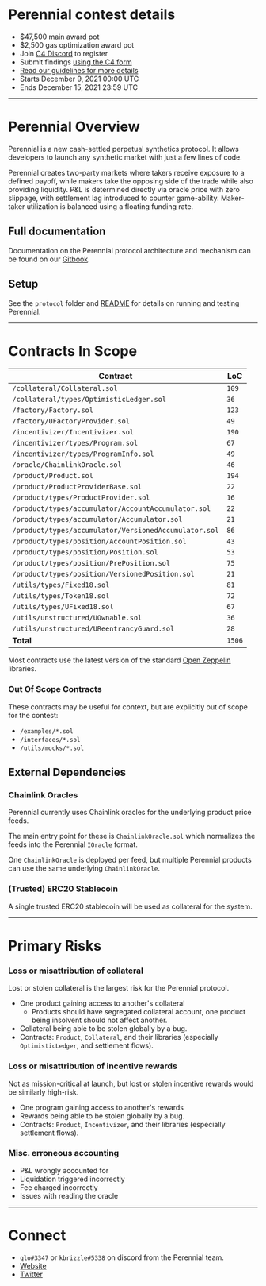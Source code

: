 # Perennial contest details
- $47,500 main award pot
- $2,500 gas optimization award pot
- Join [C4 Discord](https://discord.gg/code4rena) to register
- Submit findings [using the C4 form](https://code4rena.com/contests/2021-12-perennial-finance-contest/submit)
- [Read our guidelines for more details](https://docs.code4rena.com/roles/wardens)
- Starts December 9, 2021 00:00 UTC
- Ends December 15, 2021 23:59 UTC

---

# Perennial Overview

Perennial is a new cash-settled perpetual synthetics protocol. It allows developers to launch any synthetic market with just a few lines of code.

Perennial creates two-party markets where takers receive exposure to a defined payoff, while makers take the opposing side of the trade while also providing liquidity. P&L is determined directly via oracle price with zero slippage, with settlement lag introduced to counter game-ability. Maker-taker utilization is balanced using a floating funding rate.

## Full documentation

Documentation on the Perennial protocol architecture and mechanism can be found on our [Gitbook](https://docs.perennial.finance/).

## Setup

See the `protocol` folder and [README](https://github.com/code-423n4/2021-12-perennial/blob/main/protocol/README.md) for details on running and testing Perennial.

---

# Contracts In Scope

| **Contract** | **LoC** |
| --- | --- |
| `/collateral/Collateral.sol` | `109` |
| `/collateral/types/OptimisticLedger.sol` | `36` |
| `/factory/Factory.sol` | `123` |
| `/factory/UFactoryProvider.sol` | `49` |
| `/incentivizer/Incentivizer.sol` | `190` |
| `/incentivizer/types/Program.sol` | `67` |
| `/incentivizer/types/ProgramInfo.sol` | `49` |
| `/oracle/ChainlinkOracle.sol` | `46` |
| `/product/Product.sol` | `194` |
| `/product/ProductProviderBase.sol` | `22` |
| `/product/types/ProductProvider.sol` | `16` |
| `/product/types/accumulator/AccountAccumulator.sol` | `22` |
| `/product/types/accumulator/Accumulator.sol` | `21` |
| `/product/types/accumulator/VersionedAccumulator.sol` | `86` |
| `/product/types/position/AccountPosition.sol` | `43` |
| `/product/types/position/Position.sol` | `53` |
| `/product/types/position/PrePosition.sol` | `75` |
| `/product/types/position/VersionedPosition.sol` | `21` |
| `/utils/types/Fixed18.sol` | `81` |
| `/utils/types/Token18.sol` | `72` |
| `/utils/types/UFixed18.sol` | `67` |
| `/utils/unstructured/UOwnable.sol` | `36` |
| `/utils/unstructured/UReentrancyGuard.sol` | `28` |
| **Total** | `1506` |

Most contracts use the latest version of the standard [Open Zeppelin](https://github.com/OpenZeppelin/openzeppelin-contracts)  libraries.

### Out Of Scope Contracts
These contracts may be useful for context, but are explicitly out of scope for the contest:

- `/examples/*.sol`
- `/interfaces/*.sol`
- `/utils/mocks/*.sol`

## External Dependencies

### Chainlink Oracles
Perennial currently uses Chainlink oracles for the underlying product price feeds.

The main entry point for these is `ChainlinkOracle.sol` which normalizes the feeds into the Perennial `IOracle` format.

One `ChainlinkOracle` is deployed per feed, but multiple Perennial products can use the same underlying `ChainlinkOracle`.

### (Trusted) ERC20 Stablecoin

A single trusted ERC20 stablecoin will be used as collateral for the system.

---

# Primary Risks

### Loss or misattribution of collateral

Lost or stolen collateral is the largest risk for the Perennial protocol.

- One product gaining access to another's collateral
  - Products should have segregated collateral account, one product being insolvent should not affect another.
- Collateral being able to be stolen globally by a bug. 
- Contracts: `Product`, `Collateral`, and their libraries (especially `OptimisticLedger`, and settlement flows).

### Loss or misattribution of incentive rewards

Not as mission-critical at launch, but lost or stolen incentive rewards would be similarly high-risk.

- One program gaining access to another's rewards
- Rewards being able to be stolen globally by a bug.
- Contracts: `Product`, `Incentivizer`, and their libraries (especially settlement flows).

### Misc. erroneous accounting
- P&L wrongly accounted for
- Liquidation triggered incorrectly
- Fee charged incorrectly
- Issues with reading the oracle

---

# Connect

- `qlo#3347` or `kbrizzle#5338` on discord from the Perennial team.
- [Website](https://www.perennial.finance)
- [Twitter](https://www.twitter.com/perennial_fi)
